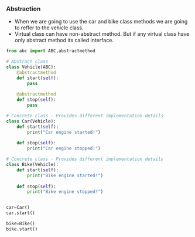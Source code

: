 ### Abstraction
* When we are going to use the car and bike class methods we are going to reffer to the vehicle class.
* Virtual class can have non-abstract method. But if any virtual class have only abstract method its called interface.
```py
from abc import ABC,abstractmethod

# Abstract class
class Vehicle(ABC):
    @abstractmethod
    def start(self):
        pass
    
    @abstractmethod
    def stop(self):
        pass

# Concrete class - Provides different implementation details
class Car(Vehicle):
    def start(self):
        print("Car engine started!")
    
    def stop(self):
        print("Car engine stopped!")

# Concrete class - Provides different implementation details
class Bike(Vehicle):
    def start(self):
        print("Bike engine started!")
    
    def stop(self):
        print("Bike engine stopped!")


car=Car()
car.start()

bike=Bike()
bike.start()
```
